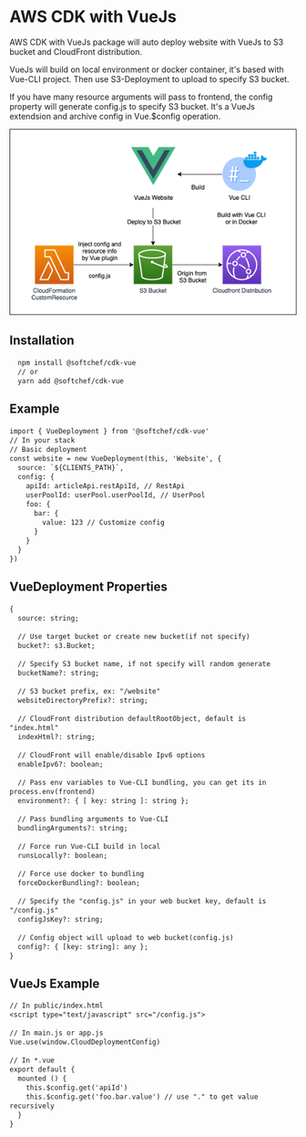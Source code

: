 # AWS CDK with VueJs

AWS CDK with VueJs package will auto deploy website with VueJs to S3 bucket and CloudFront distribution.

VueJs will build on local environment or docker container, it's based with Vue-CLI project. Then use S3-Deployment to upload to specify S3 bucket.

If you have many resource arguments will pass to frontend, the config property will generate config.js to specify S3 bucket. It's a VueJs extendsion and archive config in Vue.$config operation.

![Architecture](docs/cdk-vue.png)

## Installation

```
  npm install @softchef/cdk-vue
  // or
  yarn add @softchef/cdk-vue
```

## Example
```
import { VueDeployment } from '@softchef/cdk-vue'
// In your stack
// Basic deployment
const website = new VueDeployment(this, 'Website', {
  source: `${CLIENTS_PATH}`,
  config: {
    apiId: articleApi.restApiId, // RestApi
    userPoolId: userPool.userPoolId, // UserPool
    foo: {
      bar: {
        value: 123 // Customize config
      }
    }
  }
})
```

## VueDeployment Properties

```
{
  source: string;

  // Use target bucket or create new bucket(if not specify)
  bucket?: s3.Bucket;

  // Specify S3 bucket name, if not specify will random generate
  bucketName?: string;

  // S3 bucket prefix, ex: "/website"
  websiteDirectoryPrefix?: string;

  // CloudFront distribution defaultRootObject, default is "index.html"
  indexHtml?: string;

  // CloudFront will enable/disable Ipv6 options
  enableIpv6?: boolean;

  // Pass env variables to Vue-CLI bundling, you can get its in process.env(frontend)
  environment?: { [ key: string ]: string };

  // Pass bundling arguments to Vue-CLI
  bundlingArguments?: string;

  // Force run Vue-CLI build in local
  runsLocally?: boolean;

  // Force use docker to bundling
  forceDockerBundling?: boolean;

  // Specify the "config.js" in your web bucket key, default is "/config.js"
  configJsKey?: string;

  // Config object will upload to web bucket(config.js)
  config?: { [key: string]: any };
}
```

## VueJs Example

```
// In public/index.html
<script type="text/javascript" src="/config.js">

// In main.js or app.js
Vue.use(window.CloudDeploymentConfig)

// In *.vue
export default {
  mounted () {
    this.$config.get('apiId')
    this.$config.get('foo.bar.value') // use "." to get value recursively
  }
}
```